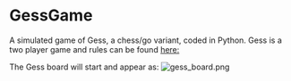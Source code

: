 # GessGame

A simulated game of Gess, a chess/go variant, coded in Python.  Gess is a two player game and rules can be found [here:](https://www.chessvariants.com/crossover.dir/gess.html)

The Gess board will start and appear as: 
![gess_board.png](https://github.com/heinl11/GessGame/blob/master/gess_board.png})
